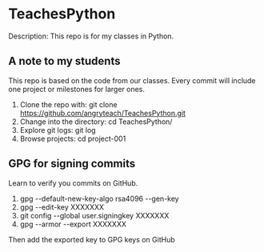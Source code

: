# TeachesPython
Description: This repo is for my classes in Python.

## A note to my students
This repo is based on the code from our classes. Every commit will include one project or milestones for larger ones.

1. Clone the repo with: git clone https://github.com/angryteach/TeachesPython.git
2. Change into the directory: cd TeachesPython/
3. Explore git logs: git log
4. Browse projects: cd project-001

## GPG for signing commits

Learn to verify you commits on GitHub.

1. gpg --default-new-key-algo rsa4096 --gen-key
 1. gpg --edit-key XXXXXXX
2. git config --global user.signingkey XXXXXXX
3. gpg --armor --export XXXXXXX

Then add the exported key to GPG keys on GitHub
